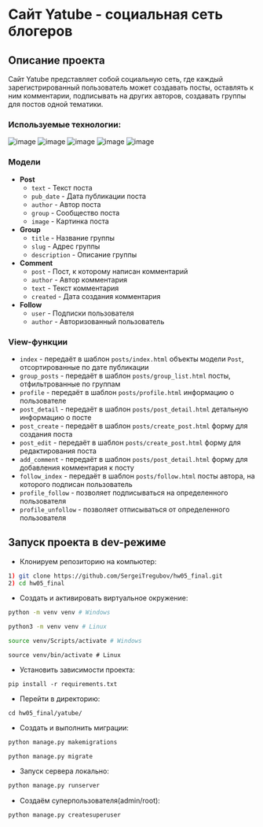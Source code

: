 # Сайт Yatube - социальная сеть блогеров
## Описание проекта
Сайт Yatube представляет собой социальную сеть, где каждый зарегистрированный пользователь может создавать посты, оставлять к ним комментарии, подписывать на других авторов, создавать группы для постов одной тематики.
### Используемые технологии:
![image](https://img.shields.io/badge/Python-FFD43B?style=for-the-badge&logo=python&logoColor=blue)
![image](https://img.shields.io/badge/SQLite-07405E?style=for-the-badge&logo=sqlite&logoColor=white)
![image](https://img.shields.io/badge/Django-092E20?style=for-the-badge&logo=django&logoColor=green)
![image](https://img.shields.io/badge/VSCode-0078D4?style=for-the-badge&logo=visual%20studio%20code&logoColor=white)
![image](https://img.shields.io/badge/GitHub-100000?style=for-the-badge&logo=github&logoColor=white)

### Модели

* **Post**
    * `text` - Текст поста
    * `pub_date` - Дата публикации поста
    * `author` - Автор поста
    * `group` - Сообщество поста
    * `image` - Картинка поста
* **Group**
    * `title` - Название группы
    * `slug` - Адрес группы
    * `description` - Описание группы
* **Comment**
    * `post` - Пост, к которому написан комментарий
    * `author` - Автор комментария
    * `text` - Текст комментария
    * `created` - Дата создания комментария
* **Follow**
    * `user` - Подписки пользователя
    * `author` - Авторизованный пользователь


### View-функции

* `index` - передаёт в шаблон `posts/index.html` объекты модели `Post`, отсортированные по дате публикации
* `group_posts` - передаёт в шаблон `posts/group_list.html` посты, отфильтрованные по группам
* `profile` - передаёт в шаблон `posts/profile.html` информацию о пользователе
* `post_detail` - передаёт в шаблон `posts/post_detail.html` детальную информацию о посте
* `post_create` - передаёт в шаблон `posts/create_post.html` форму для создания поста
* `post_edit` - передаёт в шаблон `posts/create_post.html` форму для редактирования поста
* `add_comment` - передаёт в шаблон `posts/post_detail.html` форму для добавления комментария к посту
* `follow_index` - передаёт в шаблон `posts/follow.html` посты автора, на которого подписан пользователь
* `profile_follow` - позволяет подписываться на определенного пользователя
* `profile_unfollow` - позволяет отписываться от определенного пользователя





## Запуск проекта в dev-режиме
- Клонируем репозиторию на компьютер:
```bash
1) git clone https://github.com/SergeiTregubov/hw05_final.git
2) cd hw05_final
```
- Cоздать и активировать виртуальное окружение:
```bash
python -m venv venv # Windows
```
```bash
python3 -m venv venv # Linux
```
```bash
source venv/Scripts/activate # Windows
```
```
source venv/bin/activate # Linux
```
- Установить зависимости проекта:
```
pip install -r requirements.txt
```
- Перейти в директорию:
```
cd hw05_final/yatube/
```
- Создать и выполнить миграции:
```bash
python manage.py makemigrations
```
```
python manage.py migrate
```
- Запуск сервера локально:
```bash
python manage.py runserver
```
- Создаём суперпользователя(admin/root):
```bash
python manage.py createsuperuser
```
